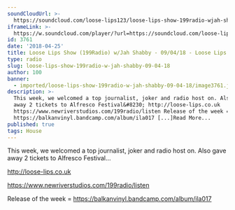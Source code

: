 ```yaml
---
soundCloudUrl: >-
  https://soundcloud.com/loose-lips123/loose-lips-show-199radio-wjah-shabby-090418
iframeLink: >-
  https://w.soundcloud.com/player/?url=https://soundcloud.com/loose-lips123/loose-lips-show-199radio-wjah-shabby-090418?in=loose-lips123/sets/radioshows&color=00aabb&auto_play=false&hide_related=false&show_comments=true&show_user=true&show_reposts=false
id: 3761
date: '2018-04-25'
title: Loose Lips Show (199Radio) w/Jah Shabby - 09/04/18 - Loose Lips
type: radio
slug: loose-lips-show-199radio-w-jah-shabby-09-04-18
author: 100
banner:
  - imported/loose-lips-show-199radio-w-jah-shabby-09-04-18/image3761.jpeg
description: >-
  This week, we welcomed a top journalist, joker and radio host on. Also gave
  away 2 tickets to Alfresco Festival&#8230; http://loose-lips.co.uk
  https://www.newriverstudios.com/199radio/listen Release of the week =
  https://balkanvinyl.bandcamp.com/album/ila017 [...]Read More...
published: true
tags: House
---
```

This week, we welcomed a top journalist, joker and radio host on. Also gave away 2 tickets to Alfresco Festival…

http://loose-lips.co.uk

https://www.newriverstudios.com/199radio/listen

Release of the week = https://balkanvinyl.bandcamp.com/album/ila017